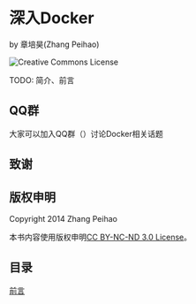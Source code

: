 # 深入Docker

by 章培昊(Zhang Peihao)

![Creative Commons License](http://i.creativecommons.org/l/by-nc-nd/3.0/88x31.png)

TODO: 简介、前言

## QQ群

大家可以加入QQ群（）讨论Docker相关话题

## 致谢

## 版权申明

Copyright 2014 Zhang Peihao

本书内容使用版权申明[CC BY-NC-ND 3.0 License](http://creativecommons.org/licenses/by-nc-nd/3.0/)。

## 目录
[前言](https://github.com/zhangpeihao/LearningDocker/manuscript/00-Introduction.md)
